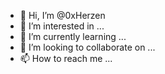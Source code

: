 - 👋 Hi, I’m @0xHerzen
- 👀 I’m interested in ...
- 🌱 I’m currently learning ...
- 💞️ I’m looking to collaborate on ...
- 📫 How to reach me ...

<!---
0xHerzen/0xHerzen is a ✨ special ✨ repository because its `README.md` (this file) appears on your GitHub profile.
You can click the Preview link to take a look at your changes.
--->
